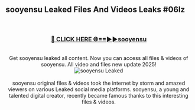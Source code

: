 ## sooyensu Leaked Files And Videos Leaks #06lz
<br>
<div align="center">
<h3><a href="https://watchclip.my.id/sooyensu" rel="nofollow">🔴 CLICK HERE 🌐==►►sooyensu</a></h3>
<br>
Get sooyensu leaked all content. Now you can access all files & videos of sooyensu. All video and files new update 2025!
<br>
<a href="https://watchclip.my.id/sooyensu" rel="nofollow" data-target="animated-image.originalLink"><img src="https://i.ibb.co.com/WyWwxjT/player-gif2.gif" alt="sooyensu Leaked" style="max-width: 100%; display: inline-block;" data-target="animated-image.originalImage"></a>
<br><br>
sooyensu original files & videos took the internet by storm and amazed viewers on various Leaked social media platforms. sooyensu, a young and talented digital creator, recently became famous thanks to this interesting files & videos.
</div>
<br>
